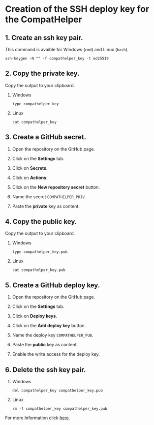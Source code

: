 # Creation of the SSH deploy key for the CompatHelper

## 1. Create an ssh key pair. 
This command is avaible for Windows (`cmd`) and Linux (`bash`). 
```
ssh-keygen -N "" -f compathelper_key -t ed25519
```

## 2. Copy the **private** key.
Copy the output to your clipboard.
1. Windows
    
    ```
    type compathelper_key
    ```

1. Linux
    
    ```
    cat compathelper_key
    ```


## 3. Create a GitHub secret.
1. Open the repository on the GitHub page.

1. Click on the **Settings** tab.

1. Click on **Secrets**.

1. Click on **Actions**.

1. Click on the **New repository secret** button.

1. Name the secret `COMPATHELPER_PRIV`.

1. Paste the **private** key as content.

## 4. Copy the **public** key.
Copy the output to your clipboard.

1. Windows
    
    ```
    type compathelper_key.pub
    ```

1. Linux
    
    ```
    cat compathelper_key.pub
    ```


## 5. Create a GitHub deploy key.
1. Open the repository on the GitHub page.

1. Click on the **Settings** tab.

1. Click on **Deploy keys**.

1. Click on the **Add deploy key** button.

1. Name the deploy key `COMPATHELPER_PUB`.

1. Paste the **public** key as content.

1. Enable the write access for the deploy key.

## 6. Delete the ssh key pair.
1. Windows
    
    ```
    del compathelper_key compathelper_key.pub
    ```

1. Linux
    
    ```
    rm -f compathelper_key compathelper_key.pub
    ```

For more Information click [here](https://docs.juliahub.com/CompatHelper/GCWpz/2.0.1/#Instructions-for-setting-up-the-SSH-deploy-key).

